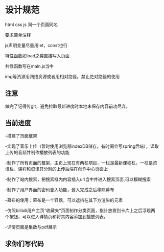 # 设计规范

html css js 同一个页面同名

要求简单注释

js声明变量尽量用let，const也行

特性函数如load之类直接写入页面

共性函数写在main.js当中

img等资源用网络资源或者用相对路径，禁止绝对路径的使用

## 注意

做完了记得传git，避免拉取最新进度时本地未保存内容前功尽弃。

## 当前进度

-搭建了页面框架

-实现了音乐上传（暂时使用浏览器indexDB储存，有时间会写spring后端），读取上传的音频并制作播放列表的功能

-制作了所有页面的框架，主页上现在有两栏项目，一栏是最新课程栏，一栏是资讯栏，课程和资讯其分别的上传后端在创作中心页面上

-制作了站内搜索，把搜索框内内容插入url当中并进入搜索页面,可以模糊搜索

-制作了用户界面的密码登入功能，登入完成之后移除幕布

-幕布的使用：幕布是一个容器，可以遮挡在其下方渲染的元素

-仿照bilibili用户主页“收藏夹”页面制作分类页面，指针放置到卡片上之后浮现两个按钮，可以进入详情页和将其内容添加到播放列表。

-详情页面是集数与pdf展示

## 求你们写代码
